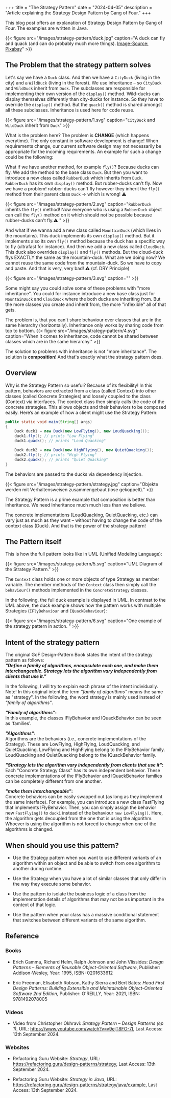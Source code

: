 +++
title = "The Strategy Pattern"
date = "2024-04-05"
description = "Article explaining the Strategy Design Pattern by Gang of Four."
+++

This blog post offers an explanation of Strategy Design Pattern by Gang of Four. The examples are written in Java.

{{< figure src="/images/strategy-pattern/duck.jpg" caption="A duck can fly and quack (and can do probably much more things). [Image-Source: Pixabay](https://pixabay.com/photos/duck-mallard-bird-pond-plumage-8510483/)" >}}


## The Problem that the strategy pattern solves

Let's say we have a `Duck` class. And then we have a `CityDuck` (living in the city) and a `WildDuck` (living in the forest). We use inheritance – so `CityDuck` and `WildDuck` inherit from `Duck`. The subclasses are responsible for implementing their own version of the `display()` method. Wild-ducks can display themselves differently than city-ducks for instance. So they have to override the `display()` method. But the `quack()` method is shared amongst all these subclasses. Inheritance is used here for code reuse.

{{< figure src="/images/strategy-pattern/1.svg" caption="`CityDuck` and `WildDuck` inherit from `Duck`" >}}

What is the problem here? The problem is **CHANGE** (which happens everytime). The only constant in software development is change! When requirements change, our current software design may not necessarily be appropriate for the incoming requirements. An example for such a change could be the following:

What if we have another method, for example `fly()`? Because ducks can fly. We add the method to the base class `Duck`. But then you want to introduce a new class called `RubberDuck` which inherits from `Duck`. `RubberDuck` has its own `display()` method. But rubber-ducks can't fly. Now we have a problem! rubber-ducks can't fly however they inherit the `fly()` method from their parent class `Duck` -> which is wrong! ⚠️


{{< figure src="/images/strategy-pattern/2.svg" caption="`RubberDuck` inherits the `fly()` method! Now everyone who is using a `RubberDuck` object can call the `fly()` method on it which should not be possible because rubber-ducks can't fly.⚠️ " >}}

And what if we wanna add a new class called `MountainDuck` (which lives in the mountains). This duck implements its own `display()` method. But it implements also its own `fly()` method because the duck has a specific way to fly (ultrafast for instance).
And then we add a new class called `CloudDuck`. This duck also overrides `display()` and `fly()` methods. But the cloud-duck flys EXACTLY the same as the mountain-duck. What are we doing now? We cannot reuse the same code from the mountain-duck. So we have to copy and paste. And that is very, very bad! ⚠️ (cf. DRY Principle)

{{< figure src="/images/strategy-pattern/3.svg" caption="" >}}

Some might say you could solve some of these problems with "more inheritance". You could for instance introduce a new base class just for `MountainDuck` and `CloudDuck` where the both ducks are inheriting from. But the more classes you create and inherit from, the more "inflexible" all of that gets. 

The problem is, that you can't share behaviour over classes that are in the same hierarchy (horizontally). Inheritance only works by sharing code from top to bottom.
{{< figure src="/images/strategy-pattern/4.svg" caption="When it comes to inheritance, code cannot be shared between classes which are in the same hierarchy." >}}

The solution to problems with inheritance is not "more inheritance". The solution is **composition**! And that's exactly what the strategy pattern does.

## Overview
Why is the Strategy Pattern so useful? Because of its flexibility! In this pattern, behaviors are extracted from a class (called Context) into other classes (called Concrete Strategies) and loosely coupled to the class (Context) via interfaces. The context class then simply calls the code of the concrete strategies. This allows objects and their behaviors to be composed easily. Here’s an example of how a client might use the Strategy Pattern:

```java
public static void main(String[] args) 
{
	Duck duck1 = new Duck(new LowFlying(), new LoudQuacking());
	duck1.fly(); // prints "Low Flying"
	duck1.quack(); // prints "Loud Quacking"

	Duck duck2 = new Duck(new HighFlying(), new QuietQuacking());
	duck2.fly(); // prints "High Flying"
	duck2.quack(); // prints "Quiet Quacking"
}
```

The behaviors are passed to the ducks via dependency injection.

{{< figure src="/images/strategy-pattern/strategy.jpg" caption="Objekte werden mit Verhaltensweisen zusammengebaut (lose gekoppelt)." >}}

The Strategy Pattern is a prime example that composition is better than inheritance. We need Inheritance much much less than we believe.

The concrete implementations (LoudQuacking, QuietQuacking, etc.) can vary just as much as they want – without having to change the code of the context class (Duck). And that is the power of the strategy pattern!

## The Pattern itself
This is how the full pattern looks like in UML (Unified Modeling Language):

{{< figure src="/images/strategy-pattern/5.svg" caption="UML Diagram of the Strategy Pattern." >}}

The `Context` class holds one or more objects of type Strategy as member variable. The member methods of the `Context` class then simply call the `behaviour()` methods implemented in the `ConcreteStrategy` classes.

In the following, the full duck example is displayed in UML. In contrast to the UML above, the duck example shows how the pattern works with multiple Strategies (`IFlyBehaviour` and `IQuackBehaviour`):

{{< figure src="/images/strategy-pattern/6.svg" caption="One example of the strategy pattern in action. " >}}

## Intent of the strategy pattern

The original GoF Design-Pattern Book states the intent of the strategy pattern as follows:  
**_"Define a family of algorithms, encapsulate each one, and make them interchangeable. Strategy lets the algorithm vary independently from clients that use it."_**

In the following, I will try to explain each phrase of the intent individually. Note! In this original intent the term  _"family of algorithms"_ means the same as "strategy". In the following, the word strategy is mainly used instead of _"family of algorithms"_.

**_"Family of algorithms"_:**  
In this example, the classes IFlyBehavior and IQuackBehavior can be seen as 'families'.

**_"Algorithms"_:**  
Algorithms are the behaviors (i.e., concrete implementations of the Strategy). These are LowFlying, HighFlying, LoudQuacking, and QuietQuacking. LowFlying and HighFlying belong to the IFlyBehavior family. LoudQuacking and QuietQuacking belong to the IQuackBehavior family.

**_"Strategy lets the algorithm vary independently from clients that use it"_:**    
Each "Concrete Strategy Class" has its own independent behavior. These concrete implementations of the IFlyBehavior and IQuackBehavior families can be completely different from one another.

**_"make them interchangeable"_:**  
Concrete behaviors can be easily swapped out (as long as they implement the same interface). For example, you can introduce a new class FastFlying that implements IFlyBehavior. Then, you can simply assign the behavior new `FastFlying()` to `duck1` instead of the behaviour `new LowFlying()`. Here, the algorithm gets decoupled from the one that is using the algorithm. Whoever is using the algorithm is not forced to change when one of the algorithms is changed.

## When should you use this pattern?

- Use the Strategy pattern when you want to use different variants of an algorithm within an object and be able to switch from one algorithm to another during runtime.

- Use the Strategy when you have a lot of similar classes that only differ in the way they execute some behavior.

- Use the pattern to isolate the business logic of a class from the implementation details of algorithms that may not be as important in the context of that logic.

- Use the pattern when your class has a massive conditional statement that switches between different variants of the same algorithm.

## Reference

### Books
- Erich Gamma, Richard Helm, Ralph Johnson and John Vlissides: _Design Patterns – Elements of Reusable Object-Oriented Software_, Publisher: Addison-Wesley, Year: 1995, ISBN: 0201633612

- Eric Freeman, Elisabeth Robson, Kathy Sierra and Bert Bates: _Head First Design Patterns: Building Extensible and Maintainable Object-Oriented Software 2nd Edition_, Publisher: O'REILLY, Year: 2021, ISBN: 9781492078005

### Videos
- Video from Christopher Okhravi: _Strategy Pattern – Design Patterns (ep 1)_, URL: https://www.youtube.com/watch?v=v9ejT8FO-7I, Last Access: 13th September 2024.

### Websites
- Refactoring Guru Website: _Strategy_, URL: https://refactoring.guru/design-patterns/strategy, Last Access: 13th September 2024.

- Refactoring Guru Website: _Strategy in Java_, URL: https://refactoring.guru/design-patterns/strategy/java/example, Last Access: 13th September 2024.
